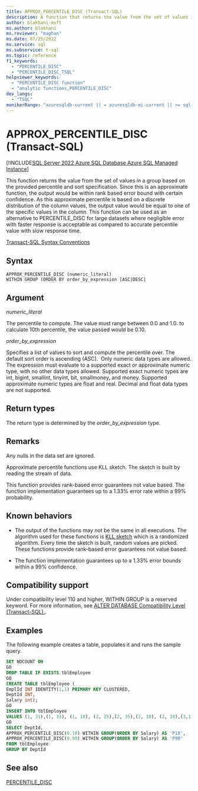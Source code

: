 ```yaml
---
title: APPROX_PERCENTILE_DISC (Transact-SQL)
description: A function that returns the value from the set of values in a group based on the provided percentile and sort specification.
author: blakhani-msft
ms.author: blakhani
ms.reviewer: "maghan"
ms.date: 07/25/2022
ms.service: sql
ms.subservice: t-sql
ms.topic: reference
f1_keywords:
  - "PERCENTILE_DISC"
  - "PERCENTILE_DISC_TSQL"
helpviewer_keywords:
  - "PERCENTILE_DISC function"
  - "analytic functions,PERCENTILE_DISC"
dev_langs:
  - "TSQL"
monikerRange: "azuresqldb-current || = azuresqldb-mi-current || >= sql-server-2016 || >= sql-server-linux-2017 || = azuresqledge-current"
---
```


# APPROX_PERCENTILE_DISC (Transact-SQL)

[!INCLUDE[SQL Server 2022 Azure SQL Database Azure SQL Managed Instance](../../includes/applies-to-version/sqlserver2022-asdb-asmi.md)]

This function returns the value from the set of values in a group based on the provided percentile and sort specification. Since this is an approximate function, the output would be within rank based error bound with certain confidence. As this approximate percentile is based on a discrete distribution of the column values, the output value would be equal to one of the specific values in the column. This function can be used as an alternative to PERCENTILE_DISC for large datasets where negligible error with faster response is acceptable as compared to accurate percentile value with slow response time.

[Transact-SQL Syntax Conventions](../language-elements/transact-sql-syntax-conventions-transact-sql.md)  

## Syntax

```syntaxsql
APPROX_PERCENTILE_DISC (numeric_literal)  
WITHIN GROUP (ORDER BY order_by_expression [ASC|DESC]
```

## Argument

*numeric_literal*

The percentile to compute. The value must range between 0.0 and 1.0. to calculate 10th percentile, the value passed would be 0.10.

*order_by_expression*

Specifies a list of values to sort and compute the percentile over. The default sort order is ascending (ASC).  Only numeric data types are allowed. The expression must evaluate to a supported exact or approximate numeric type, with no other data types allowed. Supported exact numeric types are int, bigint, smallint, tinyint, bit, smallmoney, and money. Supported approximate numeric types are float and real. Decimal and float data types are not supported. 

## Return types

The return type is determined by the *order_by_expression* type.

## Remarks

Any nulls in the data set are ignored.

Approximate percentile functions use KLL sketch. The sketch is built by reading the stream of data.

This function provides rank-based error guarantees not value based. The function implementation guarantees up to a 1.33% error rate within a 99% probability.

## Known behaviors

- The output of the functions may not be the same in all executions. The algorithm used for these functions is [KLL sketch](https://arxiv.org/pdf/1603.05346v2.pdf) which is a randomized algorithm. Every time the sketch is built, random values are picked. These functions provide rank-based error guarantees not value based.

- The function implementation guarantees up to a 1.33% error bounds within a 99% confidence.

## Compatibility support

Under compatibility level 110 and higher, WITHIN GROUP is a reserved keyword. For more information, see [ALTER DATABASE Compatibility Level (Transact-SQL).](../statements/alter-database-transact-sql-compatibility-level.md).

## Examples

The following example creates a table, populates it and runs the sample query.

```sql
SET NOCOUNT ON
GO
DROP TABLE IF EXISTS tblEmployee
GO
CREATE TABLE tblEmployee (
EmplId INT IDENTITY(1,1) PRIMARY KEY CLUSTERED,
DeptId INT,
Salary int);
GO
INSERT INTO tblEmployee
VALUES (1, 31),(1, 33), (1, 18), (2, 25),(2, 35),(2, 10), (2, 10),(3,1), (3,NULL), (4,NULL), (4,NULL)
GO
SELECT DeptId,
APPROX_PERCENTILE_DISC(0.10) WITHIN GROUP(ORDER BY Salary) AS 'P10',
APPROX_PERCENTILE_DISC(0.90) WITHIN GROUP(ORDER BY Salary) AS 'P90'
FROM tblEmployee
GROUP BY DeptId
```

## See also  

[PERCENTILE_DISC](../../t-sql/functions/percentile-disc-transact-sql.md)
